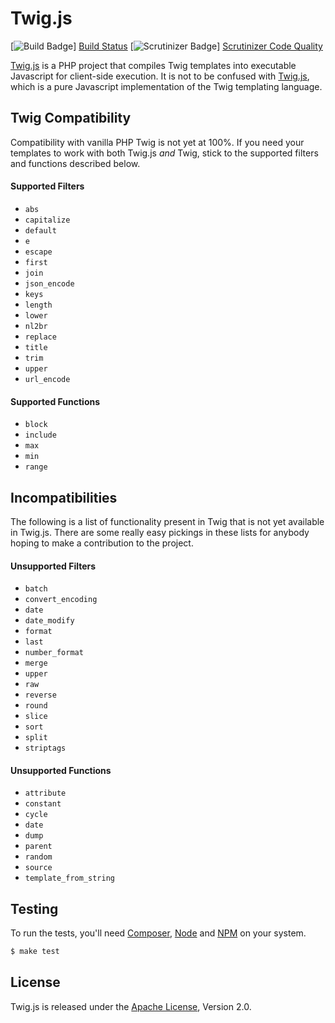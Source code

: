 Twig.js
=======

[![Build Badge]] [Build Status]
[![Scrutinizer Badge]] [Scrutinizer Code Quality]

[Twig.js](http://jmsyst.com/libs/twig.js) is a PHP project that compiles Twig
templates into executable Javascript for client-side execution. It is not to be
confused with [Twig.js](https://github.com/justjohn/twig.js/), which is a pure
Javascript implementation of the Twig templating language.

Twig Compatibility
------------------

Compatibility with vanilla PHP Twig is not yet at 100%. If you need your
templates to work with both Twig.js *and* Twig, stick to the supported filters
and functions described below.

#### Supported Filters

* `abs`
* `capitalize`
* `default`
* `e`
* `escape`
* `first`
* `join`
* `json_encode`
* `keys`
* `length`
* `lower`
* `nl2br`
* `replace`
* `title`
* `trim`
* `upper`
* `url_encode`

#### Supported Functions

* `block`
* `include`
* `max`
* `min`
* `range`

Incompatibilities
-----------------

The following is a list of functionality present in Twig that is not yet
available in Twig.js. There are some really easy pickings in these lists for
anybody hoping to make a contribution to the project.

#### Unsupported Filters

* `batch`
* `convert_encoding`
* `date`
* `date_modify`
* `format`
* `last`
* `number_format`
* `merge`
* `upper`
* `raw`
* `reverse`
* `round`
* `slice`
* `sort`
* `split`
* `striptags`

#### Unsupported Functions

* `attribute`
* `constant`
* `cycle`
* `date`
* `dump`
* `parent`
* `random`
* `source`
* `template_from_string`

Testing
-------

To run the tests, you'll need [Composer], [Node] and [NPM] on your system.

```bash
$ make test
```

License
-------

Twig.js is released under the [Apache License], Version 2.0.

[Apache License]: http://www.apache.org/licenses/LICENSE-2.0
[Composer]: https://getcomposer.org/
[Node]: http://nodejs.org/
[NPM]: https://www.npmjs.org/
[Build Badge]: https://secure.travis-ci.org/schmittjoh/twig.js.png
[Build Status]: http://travis-ci.org/schmittjoh/twig.js
[Scrutinizer Badge]: https://scrutinizer-ci.com/g/h2s/twig.js/badges/quality-score.png?b=master
[Scrutinizer Code Quality]: https://scrutinizer-ci.com/g/h2s/twig.js/?branch=master
